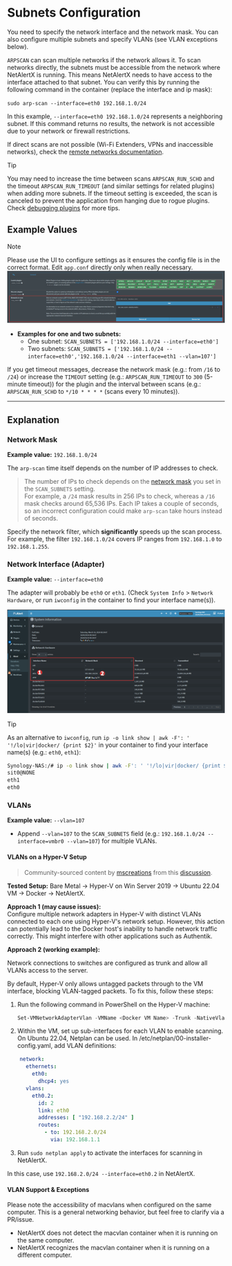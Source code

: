 # Subnets Configuration

You need to specify the network interface and the network mask. You can also configure multiple subnets and specify VLANs (see VLAN exceptions below).

`ARPSCAN` can scan multiple networks if the network allows it. To scan networks directly, the subnets must be accessible from the network where NetAlertX is running. This means NetAlertX needs to have access to the interface attached to that subnet. You can verify this by running the following command in the container (replace the interface and ip mask):

`sudo arp-scan --interface=eth0 192.168.1.0/24`

In this example, `--interface=eth0 192.168.1.0/24` represents a neighboring subnet. If this command returns no results, the network is not accessible due to your network or firewall restrictions.

If direct scans are not possible (Wi-Fi Extenders, VPNs and inaccessible networks), check the [remote networks documentation](https://github.com/jokob-sk/NetAlertX/blob/main/docs/REMOTE_NETWORKS.md). 

> [!TIP] 
> You may need to increase the time between scans `ARPSCAN_RUN_SCHD` and the timeout `ARPSCAN_RUN_TIMEOUT` (and similar settings for related plugins) when adding more subnets. If the timeout setting is exceeded, the scan is canceled to prevent the application from hanging due to rogue plugins.  
> Check [debugging plugins](/docs/DEBUG_PLUGINS.md) for more tips.

## Example Values

> [!NOTE] 
> Please use the UI to configure settings as it ensures the config file is in the correct format. Edit `app.conf` directly only when really necessary.  
> ![Settings location](/docs/img/SUBNETS/subnets-setting-location.png)

* **Examples for one and two subnets:**
  * One subnet: `SCAN_SUBNETS = ['192.168.1.0/24 --interface=eth0']`
  * Two subnets: `SCAN_SUBNETS = ['192.168.1.0/24 --interface=eth0','192.168.1.0/24 --interface=eth1 --vlan=107']`

If you get timeout messages, decrease the network mask (e.g.: from `/16` to `/24`) or increase the `TIMEOUT` setting (e.g.: `ARPSCAN_RUN_TIMEOUT` to `300` (5-minute timeout)) for the plugin and the interval between scans (e.g.: `ARPSCAN_RUN_SCHD` to `*/10 * * * *` (scans every 10 minutes)).

---

## Explanation

### Network Mask

**Example value:** `192.168.1.0/24`

The `arp-scan` time itself depends on the number of IP addresses to check.

> The number of IPs to check depends on the [network mask](https://www.calculator.net/ip-subnet-calculator.html) you set in the `SCAN_SUBNETS` setting.  
> For example, a `/24` mask results in 256 IPs to check, whereas a `/16` mask checks around 65,536 IPs. Each IP takes a couple of seconds, so an incorrect configuration could make `arp-scan` take hours instead of seconds.

Specify the network filter, which **significantly** speeds up the scan process. For example, the filter `192.168.1.0/24` covers IP ranges from `192.168.1.0` to `192.168.1.255`.

### Network Interface (Adapter)

**Example value:** `--interface=eth0`

The adapter will probably be `eth0` or `eth1`. (Check `System Info` > `Network Hardware`, or run `iwconfig` in the container to find your interface name(s)).

![Network hardware](/docs/img/SUBNETS/system_info-network_hardware.png)

> [!TIP]  
> As an alternative to `iwconfig`, run `ip -o link show | awk -F': ' '!/lo|vir|docker/ {print $2}'` in your container to find your interface name(s) (e.g.: `eth0`, `eth1`):
> ```bash
> Synology-NAS:/# ip -o link show | awk -F': ' '!/lo|vir|docker/ {print $2}'
> sit0@NONE
> eth1
> eth0
> ```

### VLANs

**Example value:** `--vlan=107`

- Append `--vlan=107` to the `SCAN_SUBNETS` field (e.g.: `192.168.1.0/24 --interface=vmbr0 --vlan=107`) for multiple VLANs.

#### VLANs on a Hyper-V Setup

> Community-sourced content by [mscreations](https://github.com/mscreations) from this [discussion](https://github.com/jokob-sk/NetAlertX/discussions/404).

**Tested Setup:** Bare Metal → Hyper-V on Win Server 2019 → Ubuntu 22.04 VM → Docker → NetAlertX.

**Approach 1 (may cause issues):**  
Configure multiple network adapters in Hyper-V with distinct VLANs connected to each one using Hyper-V's network setup. However, this action can potentially lead to the Docker host's inability to handle network traffic correctly. This might interfere with other applications such as Authentik.

**Approach 2 (working example):**

Network connections to switches are configured as trunk and allow all VLANs access to the server.

By default, Hyper-V only allows untagged packets through to the VM interface, blocking VLAN-tagged packets. To fix this, follow these steps:

1. Run the following command in PowerShell on the Hyper-V machine:

   ```powershell
   Set-VMNetworkAdapterVlan -VMName <Docker VM Name> -Trunk -NativeVlanId 0 -AllowedVlanIdList "<comma separated list of vlans>"
   ```


2. Within the VM, set up sub-interfaces for each VLAN to enable scanning. On Ubuntu 22.04, Netplan can be used. In /etc/netplan/00-installer-config.yaml, add VLAN definitions:

  ```yaml
      network:
        ethernets:
          eth0:
            dhcp4: yes
        vlans:
          eth0.2:
            id: 2
            link: eth0
            addresses: [ "192.168.2.2/24" ]
            routes:
              - to: 192.168.2.0/24
                via: 192.168.1.1
  ```

3. Run `sudo netplan apply` to activate the interfaces for scanning in NetAlertX.

In this case, use `192.168.2.0/24 --interface=eth0.2` in NetAlertX.

#### VLAN Support & Exceptions

Please note the accessibility of macvlans when configured on the same computer. This is a general networking behavior, but feel free to clarify via a PR/issue.

- NetAlertX does not detect the macvlan container when it is running on the same computer.
- NetAlertX recognizes the macvlan container when it is running on a different computer.

